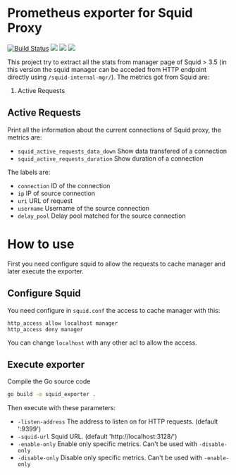 # Prometheus exporter for Squid Proxy
[![Build Status](https://travis-ci.com/lfdominguez/squid_conn_info_exporter.svg?branch=master)](https://travis-ci.com/lfdominguez/squid_conn_info_exporter)
[![](https://img.shields.io/github/release/lfdominguez/squid_conn_info_exporter.svg)](https://github.com/lfdominguez/squid_conn_info_exporter/releases)
![](https://img.shields.io/github/license/lfdominguez/squid_conn_info_exporter.svg)
![](https://img.shields.io/github/downloads/lfdominguez/squid_conn_info_exporter/total.svg)

This project try to extract all the stats from manager page of Squid > 3.5 (in this version the squid manager can be acceded from HTTP endpoint directly using `/squid-internal-mgr/`). The metrics got from Squid are:

 1. Active Requests

## Active Requests
Print all the information about the current connections of Squid proxy, the metrics are:
 * `squid_active_requests_data_down` Show data transfered of a connection
 * `squid_active_requests_duration` Show duration of a connection

The labels are:
 * `connection` ID of the connection
 * `ip` IP of source connection
 * `uri` URL of request
 * `username` Username of the source connection
 * `delay_pool` Delay pool matched for the source connection

# How to use

First you need configure squid to allow the requests to cache manager and later execute the exporter.

## Configure Squid

You need configure in `squid.conf` the access to cache manager with this:
```
http_access allow localhost manager
http_access deny manager
```
You can change `localhost` with any other acl to allow the access.

## Execute exporter

Compile the Go source code

```bash
go build -o squid_exporter .
```

Then execute with these parameters:
 * `-listen-address` The address to listen on for HTTP requests. (default ':9399')
 * `-squid-url` Squid URL. (default 'http://localhost:3128/')
 * `-enable-only` Enable only specific metrics. Can't be used with `-disable-only`
 * `-disable-only` Disable only specific metrics. Can't be used with `-enable-only`